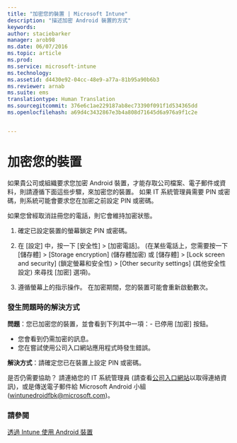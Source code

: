 ```yaml
---
title: "加密您的裝置 | Microsoft Intune"
description: "描述加密 Android 裝置的方式"
keywords: 
author: staciebarker
manager: arob98
ms.date: 06/07/2016
ms.topic: article
ms.prod: 
ms.service: microsoft-intune
ms.technology: 
ms.assetid: d4430e92-04cc-48e9-a77a-81b95a90b6b3
ms.reviewer: arnab
ms.suite: ems
translationtype: Human Translation
ms.sourcegitcommit: 376e6c1ae229187ab8ec73390f091f1d534365dd
ms.openlocfilehash: a69d4c3432867e3b4a808d71645d6a976a9f1c2e


---
```



# 加密您的裝置

如果貴公司或組織要求您加密 Android 裝置，才能存取公司檔案、電子郵件或資料，則請遵循下面這些步驟，來加密您的裝置。 如果 IT 系統管理員需要 PIN 或密碼，則系統可能會要求您在加密之前設定 PIN 或密碼。

如果您曾經取消註冊您的電話，則它會維持加密狀態。 

1.  確定已設定裝置的螢幕鎖定 PIN 或密碼。 

2.  在 [設定] 中，按一下 [安全性] &gt; [加密電話]。
    (在某些電話上，您需要按一下 [儲存體] &gt; [Storage encryption] (儲存體加密) 或 [儲存體] &gt; [Lock screen and security] (鎖定螢幕和安全性) &gt; [Other security settings] (其他安全性設定) 來尋找 [加密] 選項)。

3.  遵循螢幕上的指示操作。 在加密期間，您的裝置可能會重新啟動數次。

### 發生問題時的解決方式
**問題**：您已加密您的裝置，並會看到下列其中一項：- 已停用 [加密] 按鈕。
-  您會看到仍需加密的訊息。
-  您在嘗試使用公司入口網站應用程式時發生錯誤。

**解決方式**：請確定您已在裝置上設定 PIN 或密碼。

是否仍需要協助？ 請連絡您的 IT 系統管理員 (請查看[公司入口網站](http://portal.manage.microsoft.com)以取得連絡資訊)，或是傳送電子郵件給 Microsoft Android 小組 (wintunedroidfbk@microsoft.com)。

### 請參閱
[透過 Intune 使用 Android 裝置](using-your-android-device-with-intune.md)




<!--HONumber=Jul16_HO3-->


